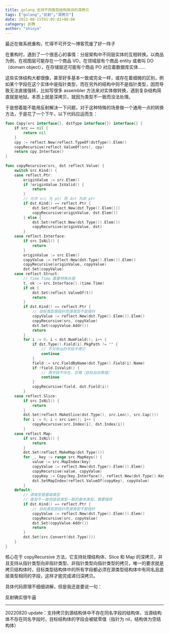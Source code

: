 ```yaml
---
title: golang 支持不同类型结构体间的深拷贝
tags: ["golang","反射","深拷贝"]
date: 2022-08-15T01:05:01+08:00
category: 折腾
author: "shinya"
---
```


最近在做系统重构，忙得不可开交～博客荒废了好一阵子

在重构时，遇到了一个很恶心的事情：分层架构中不同层实体的互相转换。以商品为例，在视图层可能存在一个商品 VO，在领域层有个商品 entity 或者叫 DO（domain object），在存储层还可能有个商品 PO 对应着数据库实体……

这些实体结构大都很像，甚至好多基本一致或完全一样，或存在着细微的区别，例如某个字段在这个实体中是指针类型，而在另外的结构中则不是指针类型，因而导致无法直接强转，比如写很多 assembler 方法来对实体做转换，遇到复杂结构简直就是地狱。本质上就是深拷贝，就因为类型不一致而没法处理。

于是想着能不能用反射解决一下问题，对于这种特殊的场景做一个通用一点的转换方法，于是花了一个下午，以下代码应运而生：

```go
func Copy(src interface{}, dstType interface{}) interface{} {
    if src == nil {
        return nil
    }
    cpy := reflect.New(reflect.TypeOf(dstType)).Elem()
    copyRecursive(reflect.ValueOf(src), cpy)
    return cpy.Interface()
}
 
func copyRecursive(src, dst reflect.Value) {
    switch src.Kind() {
    case reflect.Ptr:
        originValue := src.Elem()
        if !originValue.IsValid() {
            return
        }
        // 允许 src 为 ptr 而 dst 为非 ptr
        if dst.Kind() == reflect.Ptr {
            dst.Set(reflect.New(dst.Type().Elem()))
            copyRecursive(originValue, dst.Elem())
        } else {
            dst.Set(reflect.New(dst.Type()).Elem())
            copyRecursive(originValue, dst)
        }
    case reflect.Interface:
        if src.IsNil() {
            return
        }
        originValue := src.Elem()
        copyValue := reflect.New(dst.Type().Elem()).Elem()
        copyRecursive(originValue, copyValue)
        dst.Set(copyValue)
    case reflect.Struct:
        // time.Time 需要特殊处理
        t, ok := src.Interface().(time.Time)
        if ok {
            dst.Set(reflect.ValueOf(t))
            return
        }
        if dst.Kind() == reflect.Ptr {
            // 目标类型是指针而源类型不是指针
            copyValue := reflect.New(dst.Type().Elem()).Elem()
            copyRecursive(src, copyValue)
            dst.Set(copyValue.Addr())
            return
        }
        for i := 0; i < dst.NumField(); i++ {
            if dst.Type().Field(i).PkgPath != "" {
                // 不可导出的字段不拷贝
                continue
            }
            field := src.FieldByName(dst.Type().Field(i).Name)
            if !field.IsValid() {
                // 源字段不存在，忽略（目标自动零值）
                continue
            }
            copyRecursive(field, dst.Field(i))
        }
    case reflect.Slice:
        if src.IsNil() {
            return
        }
        dst.Set(reflect.MakeSlice(dst.Type(), src.Len(), src.Cap()))
        for i := 0; i < src.Len(); i++ {
            copyRecursive(src.Index(i), dst.Index(i))
        }
    case reflect.Map:
        if src.IsNil() {
            return
        }
        dst.Set(reflect.MakeMap(dst.Type()))
        for _, key := range src.MapKeys() {
            value := src.MapIndex(key)
            copyValue := reflect.New(dst.Type().Elem()).Elem()
            copyRecursive(value, copyValue)
            copyKey := Copy(key.Interface(), reflect.New(dst.Type().Key()).Elem().Interface())
            dst.SetMapIndex(reflect.ValueOf(copyKey), copyValue)
        }
    default:
        // 源类型是基础类型
        // 类型不一致但底层类型一致的基本类型，需要强转
        if dst.Kind() == reflect.Ptr {
            // 目标类型是指针而源类型不是指针
            copyValue := reflect.New(dst.Type().Elem()).Elem()
            copyRecursive(src, copyValue)
            dst.Set(copyValue.Addr())
            return
        }
        dst.Set(src.Convert(dst.Type()))
    }
}
```

核心在于 copyRecursive 方法，它支持处理结构体、Slice 和 Map 的深拷贝，并且支持从指针类型向非指针类型、非指针类型向指针类型的拷贝，唯一的要求就是拷贝结构体时，目标类型结构体中的所有字段都必须在源类型结构体中有同名且底层类型相同的字段，这样才能完成递归深拷贝。

具体代码原理不细细讲解，但是我还是要说一句：

反射确实很牛逼

---

20220820 update：支持拷贝到源结构体中不存在同名字段的结构体，当源结构体不存在同名字段时，目标结构体的字段会被赋零值（指针为 nil，结构体为空结构体）